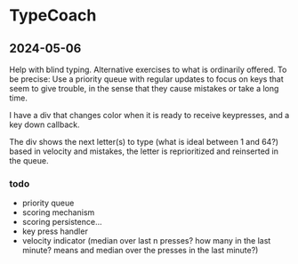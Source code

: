 # TypeCoach

## 2024-05-06

Help with blind typing. Alternative exercises to what is ordinarily offered. To
be precise: Use a priority queue with regular updates to focus on keys that seem
to give trouble, in the sense that they cause mistakes or take a long time.

I have a div that changes color when it is ready to receive keypresses, and a
key down callback.

The div shows the next letter(s) to type (what is ideal between 1 and 64?) based
in velocity and mistakes, the letter is reprioritized and reinserted in the
queue.

### todo

- priority queue
- scoring mechanism
- scoring persistence...
- key press handler
- velocity indicator (median over last n presses? how many in the last minute?
  means and median over the presses in the last minute?)
